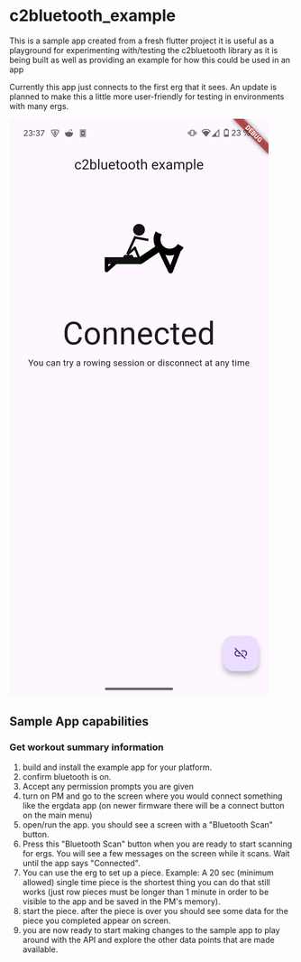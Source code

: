 # c2bluetooth_example

This is a sample app created from a fresh flutter project it is useful as a playground for experimenting with/testing the c2bluetooth library as it is being built as well as providing an example for how this could be used in an app

Currently this app just connects to the first erg that it sees. An update is planned to make this a little more user-friendly for testing in environments with many ergs.

![The example app](/docs/images/demo/connected.png)

## Sample App capabilities
### Get workout summary information


1. build and install the example app for your platform.
2. confirm bluetooth is on.
3. Accept any permission prompts you are given
4. turn on PM and go to the screen where you would connect something like the ergdata app (on newer firmware there will be a connect button on the main menu)
5. open/run the app. you should see a screen with a "Bluetooth Scan" button.
6. Press this "Bluetooth Scan" button when you are ready to start scanning for ergs. You will see a few messages on the screen while it scans. Wait until the app says "Connected".
7. You can use the erg to set up a piece. Example: A 20 sec (minimum allowed) single time piece is the shortest thing you can do that still works (just row pieces must be longer than 1 minute in order to be visible to the app and be saved in the PM's memory).
8. start the piece. after the piece is over you should see some data for the piece you completed appear on screen.
9. you are now ready to start making changes to the sample app to play around with the API and explore  the other data points that are made available.

